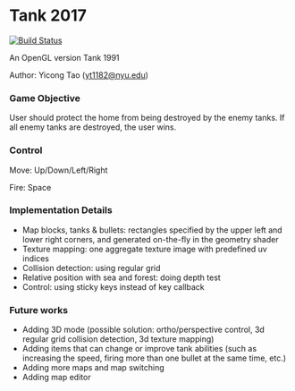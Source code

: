 # Tank 2017

[![Build Status](https://travis-ci.com/NYUCG2017/assignment-4-majia67.svg?token=fnyrhqk4XSU6oLqKs1pL&branch=master)](https://travis-ci.com/NYUCG2017/assignment-4-majia67)

An OpenGL version Tank 1991

Author: Yicong Tao (yt1182@nyu.edu)

### Game Objective
User should protect the home from being destroyed by the enemy tanks. If all enemy tanks are destroyed, the user wins.

### Control
Move: Up/Down/Left/Right

Fire: Space

### Implementation Details
+ Map blocks, tanks & bullets: rectangles specified by the upper left and lower right corners, and generated on-the-fly in the geometry shader
+ Texture mapping: one aggregate texture image with predefined uv indices
+ Collision detection: using regular grid
+ Relative position with sea and forest: doing depth test
+ Control: using sticky keys instead of key callback

### Future works
+ Adding 3D mode (possible solution: ortho/perspective control, 3d regular grid collision detection, 3d texture mapping)
+ Adding items that can change or improve tank abilities (such as increasing the speed, firing more than one bullet at the same time, etc.)
+ Adding more maps and map switching
+ Adding map editor
